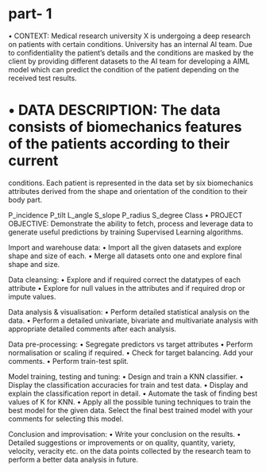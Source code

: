 # part- 1
• CONTEXT: Medical research university X is undergoing a deep research on patients with certain conditions.
University has an internal AI team. Due to confidentiality the patient’s details and the conditions are masked by the client by providing different datasets to the AI team for developing a AIML model which can predict the condition of the patient depending on the received test results.

# • DATA DESCRIPTION: The data consists of biomechanics features of the patients according to their current
conditions. Each patient is represented in the data set by six biomechanics attributes derived from the shape and orientation of the condition to their body part.

P_incidence
P_tilt
L_angle
S_slope
P_radius
S_degree
Class
• PROJECT OBJECTIVE: Demonstrate the ability to fetch, process and leverage data to generate useful predictions
by training Supervised Learning algorithms.

Import and warehouse data: • Import all the given datasets and explore shape and size of each. • Merge all datasets onto one and explore final shape and size.

Data cleansing: • Explore and if required correct the datatypes of each attribute • Explore for null values in the attributes and if required drop or impute values.

Data analysis & visualisation: • Perform detailed statistical analysis on the data. • Perform a detailed univariate, bivariate and multivariate analysis with appropriate detailed comments after each analysis.

Data pre-processing: • Segregate predictors vs target attributes • Perform normalisation or scaling if required. • Check for target balancing. Add your comments. • Perform train-test split.

Model training, testing and tuning: • Design and train a KNN classifier. • Display the classification accuracies for train and test data. • Display and explain the classification report in detail. • Automate the task of finding best values of K for KNN. • Apply all the possible tuning techniques to train the best model for the given data. Select the final best trained model with your comments for selecting this model.

Conclusion and improvisation: • Write your conclusion on the results. • Detailed suggestions or improvements or on quality, quantity, variety, velocity, veracity etc. on the data points collected by the research team to perform a better data analysis in future.
